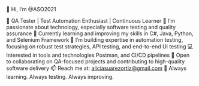 👋 Hi, I’m @ASO2021

🎯 QA Tester | Test Automation Enthusiast | Continuous Learner
👀 I’m passionate about technology, especially software testing and quality assurance
🌱 Currently learning and improving my skills in C#, Java, Python, and Selenium Framework
🧪 I’m building expertise in automation testing, focusing on robust test strategies, API testing, and end-to-end UI testing
💻 Interested in tools and technologies Postman, and CI/CD pipelines
🤝 Open to collaborating on QA-focused projects and contributing to high-quality software delivery
📫 Reach me at: aliciasuarezortiz@gmail.com
📌 Always learning. Always testing. Always improving.

<!---
ASO2021/ASO2021 is a ✨ special ✨ repository because its `README.md` (this file) appears on your GitHub profile.
You can click the Preview link to take a look at your changes.
--->

